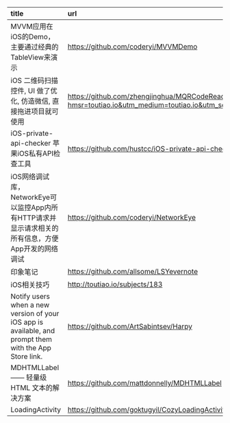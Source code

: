 | title   | url  |
|:--|:--|
MVVM应用在iOS的Demo，主要通过经典的TableView来演示|https://github.com/coderyi/MVVMDemo
iOS 二维码扫描控件, UI 做了优化, 仿造微信, 直接拖进项目就可使用|https://github.com/zhengjinghua/MQRCodeReaderViewController?hmsr=toutiao.io&utm_medium=toutiao.io&utm_source=toutiao.io
iOS-private-api-checker 苹果iOS私有API检查工具|https://github.com/hustcc/iOS-private-api-checker
iOS网络调试库，NetworkEye可以监控App内所有HTTP请求并显示请求相关的所有信息，方便App开发的网络调试|https://github.com/coderyi/NetworkEye
印象笔记 |https://github.com/allsome/LSYevernote
iOS相关技巧|http://toutiao.io/subjects/183
Notify users when a new version of your iOS app is available, and prompt them with the App Store link.|https://github.com/ArtSabintsev/Harpy
MDHTMLLabel —— 轻量级 HTML 文本的解决方案|https://github.com/mattdonnelly/MDHTMLLabel
LoadingActivity|https://github.com/goktugyil/CozyLoadingActivity

